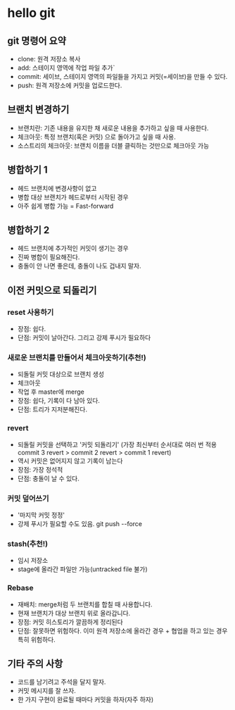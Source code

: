 # hello git

## git 명령어 요약

- clone: 원격 저장소 복사
- add: 스테이지 영역에 작업 파일 추가`
- commit: 세이브, 스테이지 영역의 파일들을 가지고 커밋(=세이브)을 만들 수 있다.
- push: 원격 저장소에 커밋을 업로드한다.

## 브랜치 변경하기

- 브랜치란: 기존 내용을 유지한 채 새로운 내용을 추가하고 싶을 때 사용한다.
- 체크아웃: 특정 브랜치(혹은 커밋) 으로 돌아가고 싶을 때 사용.
- 소스트리의 체크아웃: 브랜치 이름을 더블 클릭하는 것만으로 체크아웃 가능

## 병합하기 1

- 헤드 브랜치에 변경사항이 없고
- 병합 대상 브랜치가 헤드로부터 시작된 경우
- 아주 쉽게 병합 가능 = Fast-forward

## 병합하기 2

- 헤드 브랜치에 추가적인 커밋이 생기는 경우
- 진짜 병합이 필요해진다.
- 충돌이 안 나면 좋은데, 충돌이 나도 겁내지 말자.

## 이전 커밋으로 되돌리기

### reset 사용하기

- 장점: 쉽다.
- 단점: 커밋이 날아간다. 그리고 강제 푸시가 필요하다

### 새로운 브랜치를 만들어서 체크아웃하기(추천!)

- 되돌릴 커밋 대상으로 브랜치 생성
- 체크아웃
- 작업 후 master에 merge
- 장점: 쉽다, 기록이 다 남아 있다.
- 단점: 트리가 지저분해진다.

### revert

- 되돌릴 커밋을 선택하고 '커밋 되돌리기' (가장 최신부터 순서대로 여러 번 적용 commit 3 revert > commit 2 revert > commit 1 revert)
- 역시 커밋은 없어지지 않고 기록이 남는다
- 장점: 가장 정석적
- 단점: 충돌이 날 수 있다.

### 커밋 덮어쓰기

- '마지막 커밋 정정'
- 강제 푸시가 필요할 수도 있음. git push --force

### stash(추천!)

- 임시 저장소
- stage에 올라간 파일만 가능(untracked file 불가)

### Rebase

- 재배치: merge처럼 두 브랜치를 합칠 때 사용합니다.
- 현재 브랜치가 대상 브랜치 위로 올라갑니다.
- 장점: 커밋 히스토리가 깔끔하게 정리된다
- 단점: 잘못하면 위험하다. 이미 원격 저장소에 올라간 경우 + 협업을 하고 있는 경우 특히 위험하다.

## 기타 주의 사항

- 코드를 남기려고 주석을 달지 말자.
- 커밋 메시지를 잘 쓰자.
- 한 가지 구현이 완료될 때마다 커밋을 하자(자주 하자)

